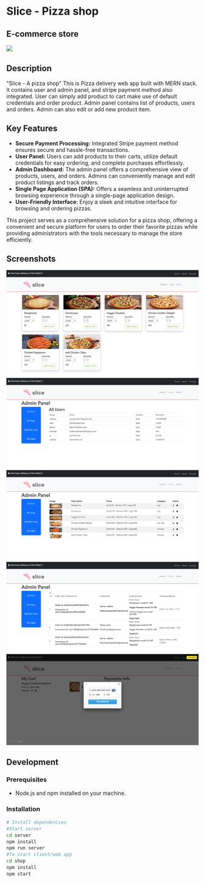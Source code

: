 # Slice - Pizza shop 
## E-commerce store

[<img src="https://i.ibb.co/XpRPCPP/logo.png" width="250"/>](https://github.com/VaibhavPachpute21/slice)

## Description

"Slice - A pizza shop" This is Pizza delivery web app built with MERN stack. It contains user and admin panel, and stripe payment method also integrated. User can simply add product to cart make use of default credentials and order product. Admin panel contains list of products, users and orders. Admin can also edit or add new product item.

## Key Features

- **Secure Payment Processing:** Integrated Stripe payment method ensures secure and hassle-free transactions.
- **User Panel:** Users can add products to their carts, utilize default credentials for easy ordering, and complete purchases effortlessly.
- **Admin Dashboard:** The admin panel offers a comprehensive view of products, users, and orders. Admins can conveniently manage and edit product listings and track orders.
- **Single Page Application (SPA):** Offers a seamless and uninterrupted browsing experience through a single-page application design.
- **User-Friendly Interface:** Enjoy a sleek and intuitive interface for browsing and ordering pizzas.

This project serves as a comprehensive solution for a pizza shop, offering a convenient and secure platform for users to order their favorite pizzas while providing administrators with the tools necessary to manage the store efficiently.

## Screenshots
[<img src="https://raw.githubusercontent.com/VaibhavPachpute21/slice/main/outputs/slice%201.png"/>](https://i.ibb.co/mc5bHTw/slice-1.png)
[<img src="https://raw.githubusercontent.com/VaibhavPachpute21/slice/main/outputs/slice%202.png"/>](https://i.ibb.co/YXp93hN/slice-2.png)
[<img src="https://raw.githubusercontent.com/VaibhavPachpute21/slice/main/outputs/slice%203.png"/>](https://i.ibb.co/HXstzxr/slice-3.png)
[<img src="https://raw.githubusercontent.com/VaibhavPachpute21/slice/main/outputs/slice%204.png"/>](https://i.ibb.co/Q60MNXD/slice-4.png)
[<img src="https://raw.githubusercontent.com/VaibhavPachpute21/slice/main/outputs/slice%205.png"/>](https://i.ibb.co/FV5NxND/slice-5.png)


## Development

### Prerequisites

- Node.js and npm installed on your machine.

### Installation
```bash
# Install dependencies
#Start server
cd server
npm install
npm run server
#To start client/web app
cd shop
npm install
npm start

